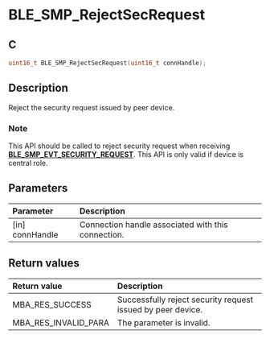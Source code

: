 # BLE_SMP_RejectSecRequest

## C

```c
uint16_t BLE_SMP_RejectSecRequest(uint16_t connHandle);
```

## Description

Reject the security request issued by peer device.

### Note

This API should be called to reject security request when receiving **[BLE_SMP_EVT_SECURITY_REQUEST](GUID-DA3C91C3-3ACA-4850-B469-FDF748DD2D87.md)**.
This API is only valid if device is central role.

## Parameters

|Parameter|Description|
|:---|:---|
|\[in\] connHandle|Connection handle associated with this connection.|

## Return values

|Return value|Description|
|:---|:---|
MBA_RES_SUCCESS|Successfully reject security request issued by peer device.|
MBA_RES_INVALID_PARA|The parameter is invalid.|
